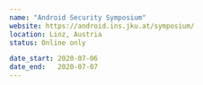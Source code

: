 ```yaml
---
name: "Android Security Symposium"
website: https://android.ins.jku.at/symposium/
location: Linz, Austria
status: Online only

date_start: 2020-07-06
date_end:   2020-07-07
---
```

